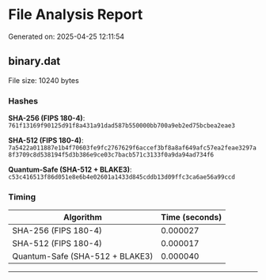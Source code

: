 # File Analysis Report

Generated on: 2025-04-25 12:11:54

## binary.dat

File size: 10240 bytes

### Hashes

**SHA-256 (FIPS 180-4)**: `761f13169f90125d91f8a431a91dad587b550000bb700a9eb2ed75bcbea2eae3`

**SHA-512 (FIPS 180-4)**: `7a5422a011887e1b4f70603fe9fc2767629f6accef3bf8a8af649afc57ea2feae3297a8f3709c8d538194f5d3b386e9ce03c7bacb571c3133f0a9da94ad734f6`

**Quantum-Safe (SHA-512 + BLAKE3)**: `c53c416513f86d051e8e6b4e02601a1433d845cddb13d09ffc3ca6ae56a99ccd`

### Timing

| Algorithm | Time (seconds) |
|-----------|---------------|
| SHA-256 (FIPS 180-4) | 0.000027 |
| SHA-512 (FIPS 180-4) | 0.000017 |
| Quantum-Safe (SHA-512 + BLAKE3) | 0.000040 |

---

